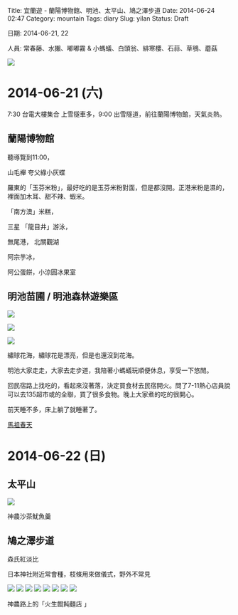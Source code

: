 Title: 宜蘭遊 - 蘭陽博物館、明池、太平山、鳩之澤步道
Date: 2014-06-24 02:47
Category: mountain
Tags: diary
Slug: yilan
Status: Draft

日期: 2014-06-21, 22

人員: 常春藤、水獺、嘟嘟霧 & 小螞蟻、白頭翁、緋寒櫻、石蒜、草鴞、蘑菇

![](/static/images/mont/140621/tn_IMG_0016.JPG)

# 2014-06-21 (六)

7:30 台電大樓集合
上雪隧車多，9:00 出雪隧道，前往蘭陽博物館，天氣炎熱。

## 蘭陽博物館

聽導覽到11:00，

山毛櫸
夸父綠小灰蝶

羅東的「玉芬米粉」，最好吃的是玉芬米粉對面，但是都沒開。正港米粉是濕的，裡面加木耳、甜不辣、蝦米。

「南方澳」米糕，

三星
「龍目井」游泳，

無尾港，
北關觀湖

阿宗芋冰，

阿公蛋餅，小涼圓冰果室

## 明池苗圃 / 明池森林遊樂區

![](/static/images/mont/140621/tn_IMG_0041.JPG)

![](/static/images/mont/140621/tn_IMG_0055.JPG)

![](/static/images/mont/140621/tn_IMG_0101.JPG)

繡球花海，繡球花是漂亮，但是也還沒到花海。

明池大家走走，大家去走步道，我陪著小螞蟻玩順便休息，享受一下悠閒。


回民宿路上找吃的，看起來沒著落，決定買食材去民宿開火。問了7-11熱心店員說可以去135超市或的全聯，買了很多食物。晚上大家煮的吃的很開心。

前天睡不多，床上躺了就睡著了。

[馬祖春天](http://joybnb.pixnet.net/blog/post/65884879)

# 2014-06-22 (日)

## 太平山

![](/static/images/mont/140621/tn_IMG_0124.JPG)

神農沙茶魷魚羹 

## 鳩之澤步道


森氏紅淡比

日本神社附近常會種，枝條用來做儀式，野外不常見




![](/static/images/mont/140621/tn_IMG_0153.JPG)
![](/static/images/mont/140621/tn_IMG_0153.JPG)
![](/static/images/mont/140621/tn_IMG_0158.JPG)
![](/static/images/mont/140621/tn_IMG_0160.JPG)
![](/static/images/mont/140621/tn_IMG_0162.JPG)
![](/static/images/mont/140621/tn_IMG_0163.JPG)
![](/static/images/mont/140621/tn_IMG_0166.JPG)
![](/static/images/mont/140621/tn_IMG_0169.JPG)

神農路上的「火生餛飩麵店 」
